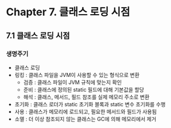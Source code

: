 # Chapter 7. 클래스 로딩 시점

## 7.1 클래스 로딩 시점
### 생명주기
- 클래스 로딩
- 링킹 : 클래스 파일을 JVM이 사용할 수 있는 형식으로 변환
  - 검증 : 클래스 파일이 JVM 규칙에 맞는지 확인
  - 준비 : 클래스에 정의된 static 필드에 대해 기본값을 할당
  - 해석 : 클래스, 메서드, 필드 참조를 실제 메모리 주소로 변환
- 초기화 : 클래스 로더가 static 초기화 블록과 static 변수 초기화를 수행
- 사용 : 클래스가 메모리에 로드되고, 필요한 메서드와 필드가 사용됨
- 소멸 : 더 이상 참조되지 않는 클래스는 GC에 의해 메모리에서 제거
